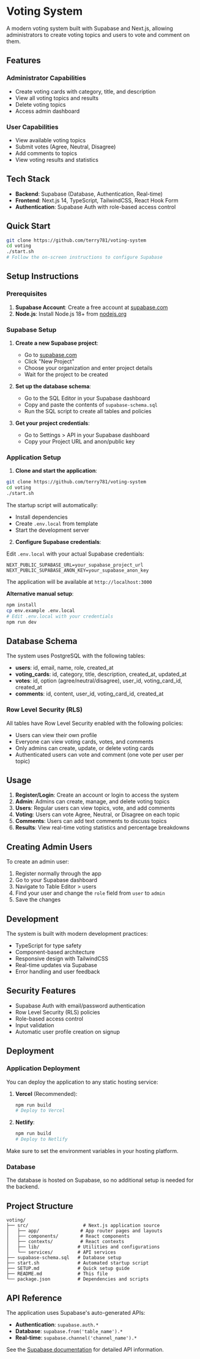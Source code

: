 # Voting System

A modern voting system built with Supabase and Next.js, allowing administrators to create voting topics and users to vote and comment on them.

## Features

### Administrator Capabilities

- Create voting cards with category, title, and description
- View all voting topics and results
- Delete voting topics
- Access admin dashboard

### User Capabilities

- View available voting topics
- Submit votes (Agree, Neutral, Disagree)
- Add comments to topics
- View voting results and statistics

## Tech Stack

- **Backend**: Supabase (Database, Authentication, Real-time)
- **Frontend**: Next.js 14, TypeScript, TailwindCSS, React Hook Form
- **Authentication**: Supabase Auth with role-based access control

## Quick Start

```bash
git clone https://github.com/terry781/voting-system
cd voting
./start.sh
# Follow the on-screen instructions to configure Supabase
```

## Setup Instructions

### Prerequisites

1. **Supabase Account**: Create a free account at [supabase.com](https://supabase.com)
2. **Node.js**: Install Node.js 18+ from [nodejs.org](https://nodejs.org)

### Supabase Setup

1. **Create a new Supabase project**:

   - Go to [supabase.com](https://supabase.com)
   - Click "New Project"
   - Choose your organization and enter project details
   - Wait for the project to be created

2. **Set up the database schema**:

   - Go to the SQL Editor in your Supabase dashboard
   - Copy and paste the contents of `supabase-schema.sql`
   - Run the SQL script to create all tables and policies

3. **Get your project credentials**:
   - Go to Settings > API in your Supabase dashboard
   - Copy your Project URL and anon/public key

### Application Setup

1. **Clone and start the application**:

```bash
git clone https://github.com/terry781/voting-system
cd voting
./start.sh
```

The startup script will automatically:

- Install dependencies
- Create `.env.local` from template
- Start the development server

2. **Configure Supabase credentials**:

Edit `.env.local` with your actual Supabase credentials:

```env
NEXT_PUBLIC_SUPABASE_URL=your_supabase_project_url
NEXT_PUBLIC_SUPABASE_ANON_KEY=your_supabase_anon_key
```

The application will be available at `http://localhost:3000`

**Alternative manual setup**:

```bash
npm install
cp env.example .env.local
# Edit .env.local with your credentials
npm run dev
```

## Database Schema

The system uses PostgreSQL with the following tables:

- **users**: id, email, name, role, created_at
- **voting_cards**: id, category, title, description, created_at, updated_at
- **votes**: id, option (agree/neutral/disagree), user_id, voting_card_id, created_at
- **comments**: id, content, user_id, voting_card_id, created_at

### Row Level Security (RLS)

All tables have Row Level Security enabled with the following policies:

- Users can view their own profile
- Everyone can view voting cards, votes, and comments
- Only admins can create, update, or delete voting cards
- Authenticated users can vote and comment (one vote per user per topic)

## Usage

1. **Register/Login**: Create an account or login to access the system
2. **Admin**: Admins can create, manage, and delete voting topics
3. **Users**: Regular users can view topics, vote, and add comments
4. **Voting**: Users can vote Agree, Neutral, or Disagree on each topic
5. **Comments**: Users can add text comments to discuss topics
6. **Results**: View real-time voting statistics and percentage breakdowns

## Creating Admin Users

To create an admin user:

1. Register normally through the app
2. Go to your Supabase dashboard
3. Navigate to Table Editor > users
4. Find your user and change the `role` field from `user` to `admin`
5. Save the changes

## Development

The system is built with modern development practices:

- TypeScript for type safety
- Component-based architecture
- Responsive design with TailwindCSS
- Real-time updates via Supabase
- Error handling and user feedback

## Security Features

- Supabase Auth with email/password authentication
- Row Level Security (RLS) policies
- Role-based access control
- Input validation
- Automatic user profile creation on signup

## Deployment

### Application Deployment

You can deploy the application to any static hosting service:

1. **Vercel** (Recommended):

   ```bash
   npm run build
   # Deploy to Vercel
   ```

2. **Netlify**:
   ```bash
   npm run build
   # Deploy to Netlify
   ```

Make sure to set the environment variables in your hosting platform.

### Database

The database is hosted on Supabase, so no additional setup is needed for the backend.

## Project Structure

```
voting/
├── src/                    # Next.js application source
│   ├── app/               # App router pages and layouts
│   ├── components/        # React components
│   ├── contexts/          # React contexts
│   ├── lib/              # Utilities and configurations
│   └── services/         # API services
├── supabase-schema.sql   # Database setup
├── start.sh              # Automated startup script
├── SETUP.md              # Quick setup guide
├── README.md             # This file
└── package.json          # Dependencies and scripts
```

## API Reference

The application uses Supabase's auto-generated APIs:

- **Authentication**: `supabase.auth.*`
- **Database**: `supabase.from('table_name').*`
- **Real-time**: `supabase.channel('channel_name').*`

See the [Supabase documentation](https://supabase.com/docs) for detailed API information.
